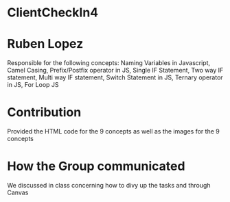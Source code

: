 # ClientCheckIn4

# Ruben Lopez
Responsible for the following concepts:
Naming Variables in Javascript, Camel Casing, Prefix/Postfix operator in JS, Single IF Statement,
Two way IF statement, Multi way IF statement, Switch Statement in JS, Ternary operator in JS, For Loop JS

# Contribution
Provided the HTML code for the 9 concepts as well as the images for the 9 concepts

# How the Group communicated
We discussed in class concerning how to divy up the tasks and through Canvas
